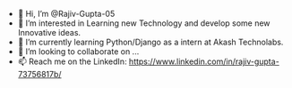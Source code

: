 - 👋 Hi, I’m @Rajiv-Gupta-05
- 👀 I’m interested in Learning new Technology and develop some new Innovative ideas.
- 🌱 I’m currently learning Python/Django as a intern at Akash Technolabs.
- 💞️ I’m looking to collaborate on ...
- 📫 Reach me on the LinkedIn: https://www.linkedin.com/in/rajiv-gupta-73756817b/

<!---
Rajiv-Gupta-05/Rajiv-Gupta-05 is a ✨ special ✨ repository because its `README.md` (this file) appears on your GitHub profile.
You can click the Preview link to take a look at your changes.
--->
